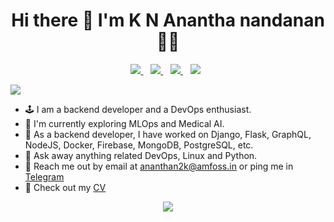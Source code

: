 

<h1 align='center'>
  Hi there 👋 I'm K N Anantha nandanan 👨‍💻
</h1>




<p align='center'>
  
  <a href="https://www.linkedin.com/in/k-n-anantha-nandanan-5503841a4/">
    <img src="https://img.shields.io/badge/linkedin-%230077B5.svg?&style=for-the-badge&logo=linkedin&logoColor=white" />
  </a>&nbsp;&nbsp;
  <a href="https://www.instagram.com/ananthan2k/">
    <img src="https://img.shields.io/badge/instagram-%23E4405F.svg?&style=for-the-badge&logo=instagram&logoColor=white" />        
  </a>&nbsp;&nbsp;
  <a href="https://twitter.com/Ananthan2k">
    <img src="https://img.shields.io/badge/twitter-%231DA1F2.svg?&style=for-the-badge&logo=twitter&logoColor=white" />        
  </a>&nbsp;&nbsp;
  <img src="https://img.shields.io/badge/python-%233776AB.svg?&style=flat-square&logo=python&logoColor=white" />&nbsp;&nbsp;  
</p>



![](https://komarev.com/ghpvc/?username=ananthanandanan)
- 🕹 I am a backend developer and a DevOps enthusiast.
- 🌅 I'm  currently exploring  MLOps and Medical AI.
- 🌱 As a backend developer, I have worked on Django, Flask, GraphQL, NodeJS, Docker, Firebase, MongoDB, PostgreSQL, etc.
- 🌱 Ask away anything related DevOps, Linux and Python.
- 🗼 Reach me out by email at ananthan2k@amfoss.in or ping me in <a href="https://t.me/Ananthan2k">Telegram</a>
- 📄 Check out my <a href="https://ananthanandanan.github.io/Documents/CV.pdf">CV</a>


<p align='center'>
<a href="#"><img src="https://github-readme-stats.vercel.app/api?username=ananthanandanan&theme=onedark&show_icons=true"></a>

</p>
